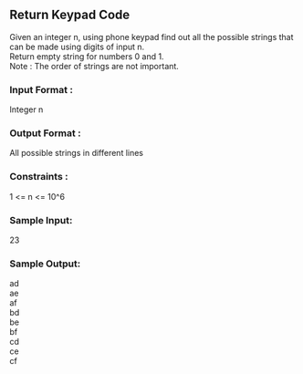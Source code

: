 ## Return Keypad Code
Given an integer n, using phone keypad find out all the possible strings that can be made using digits of input n.<br/>
Return empty string for numbers 0 and 1.<br/>
Note : The order of strings are not important.
### Input Format :
Integer n
### Output Format :
All possible strings in different lines
### Constraints :
1 <= n <= 10^6
### Sample Input:
23
### Sample Output:
ad <br/>
ae <br/>
af <br/>
bd <br/>
be <br/>
bf <br/>
cd <br/>
ce <br/>
cf <br/>